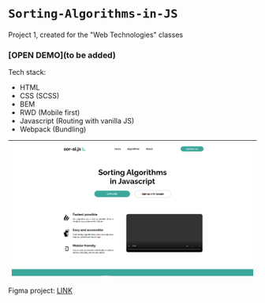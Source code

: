 # `Sorting-Algorithms-in-JS`

Project 1, created for the "Web Technologies" classes

### [OPEN DEMO](to be added)

Tech stack:

- HTML
- CSS (SCSS)
- BEM
- RWD (Mobile first)
- Javascript (Routing with vanilla JS)
- Webpack (Bundling)

|![alt text](https://github.com/nerooc/Sorting-Algorithms-in-JS/blob/main/src/assets/img/preview.png)
|-
Figma project: [LINK](https://www.figma.com/file/UXaEkoDvMQ0vMi6siSpnw9/Sorting-Algorithms-in-JS-Official?node-id=33%3A945)
